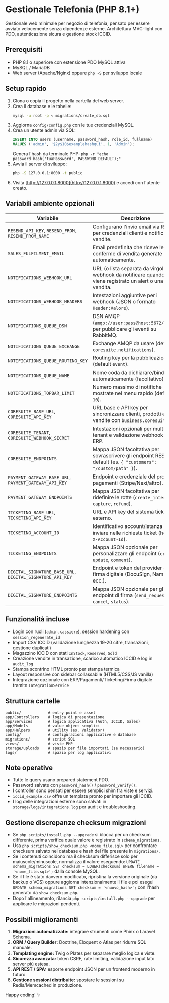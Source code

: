 # Gestionale Telefonia (PHP 8.1+)

Gestionale web minimale per negozio di telefonia, pensato per essere avviato velocemente senza dipendenze esterne. Architettura MVC-light con PDO, autenticazione sicura e gestione stock ICCID.

## Prerequisiti
- PHP 8.1 o superiore con estensione PDO MySQL attiva
- MySQL / MariaDB
- Web server (Apache/Nginx) oppure `php -S` per sviluppo locale

## Setup rapido
1. Clona o copia il progetto nella cartella del web server.
2. Crea il database e le tabelle:
   ```bash
   mysql -u root -p < migrations/create_db.sql
   ```
3. Aggiorna `config/config.php` con le tue credenziali MySQL.
4. Crea un utente admin via SQL:
   ```sql
   INSERT INTO users (username, password_hash, role_id, fullname)
   VALUES ('admin', '$2y$10$examplehashqui', 1, 'Admin');
   ```
   Genera l'hash da terminale PHP: `php -r "echo password_hash('tuaPassword', PASSWORD_DEFAULT);"`
5. Avvia il server di sviluppo:
   ```bash
   php -S 127.0.0.1:8000 -t public
   ```
6. Visita [http://127.0.0.1:8000](http://127.0.0.1:8000) e accedi con l'utente creato.

## Variabili ambiente opzionali
| Variabile | Descrizione |
| --- | --- |
| `RESEND_API_KEY`, `RESEND_FROM`, `RESEND_FROM_NAME` | Configurano l'invio email via Resend per credenziali clienti e notifiche vendite. |
| `SALES_FULFILMENT_EMAIL` | Email predefinita che riceve le conferme di vendita generate automaticamente. |
| `NOTIFICATIONS_WEBHOOK_URL` | URL (o lista separata da virgole) di webhook da notificare quando viene registrato un alert o una vendita. |
| `NOTIFICATIONS_WEBHOOK_HEADERS` | Intestazioni aggiuntive per i webhook (JSON o formato `Header:Valore`). |
| `NOTIFICATIONS_QUEUE_DSN` | DSN AMQP (`amqp://user:pass@host:5672/vhost`) per pubblicare gli eventi su RabbitMQ. |
| `NOTIFICATIONS_QUEUE_EXCHANGE` | Exchange AMQP da usare (default `coresuite.notifications`). |
| `NOTIFICATIONS_QUEUE_ROUTING_KEY` | Routing key per la pubblicazione (default `event`). |
| `NOTIFICATIONS_QUEUE_NAME` | Nome coda da dichiarare/bindare automaticamente (facoltativo). |
| `NOTIFICATIONS_TOPBAR_LIMIT` | Numero massimo di notifiche mostrate nel menu rapido (default `10`). |
| `CORESUITE_BASE_URL`, `CORESUITE_API_KEY` | URL base e API key per sincronizzare clienti, prodotti e vendite con `business.coresuite.it`. |
| `CORESUITE_TENANT`, `CORESUITE_WEBHOOK_SECRET` | Intestazioni opzionali per multi-tenant e validazione webhook lato ERP. |
| `CORESUITE_ENDPOINTS` | Mappa JSON facoltativa per sovrascrivere gli endpoint REST di default (es. `{ "customers": "/custom/path" }`). |
| `PAYMENT_GATEWAY_BASE_URL`, `PAYMENT_GATEWAY_API_KEY` | Endpoint e credenziale del provider pagamenti (Stripe/Nexi/altro). |
| `PAYMENT_GATEWAY_ENDPOINTS` | Mappa JSON facoltativa per ridefinire le rotte (`create_intent`, `capture`, `refund`). |
| `TICKETING_BASE_URL`, `TICKETING_API_KEY` | URL e API key del sistema ticketing esterno. |
| `TICKETING_ACCOUNT_ID` | Identificativo account/istanza da inviare nelle richieste ticket (header `X-Account-Id`). |
| `TICKETING_ENDPOINTS` | Mappa JSON opzionale per personalizzare gli endpoint (`create`, `update`, `comment`). |
| `DIGITAL_SIGNATURE_BASE_URL`, `DIGITAL_SIGNATURE_API_KEY` | Endpoint e token del provider di firma digitale (DocuSign, Namirial, ecc.). |
| `DIGITAL_SIGNATURE_ENDPOINTS` | Mappa JSON opzionale per gli endpoint di firma (`send_request`, `cancel`, `status`). |

## Funzionalità incluse
- Login con ruoli (`admin`, `cassiere`), session hardening con `session_regenerate_id`
- Import CSV ICCID (validazione lunghezza 19-20 cifre, transazioni, gestione duplicati)
- Magazzino ICCID con stati `InStock`, `Reserved`, `Sold`
- Creazione vendite in transazione, scarico automatico ICCID e log in `audit_log`
- Stampa scontrino HTML pronto per stampa termica
- Layout responsive con sidebar collassabile (HTML5/CSS/JS vanilla)
- Integrazione opzionale con ERP/Pagamenti/Ticketing/Firma digitale tramite `IntegrationService`

## Struttura cartelle
```
public/            # entry point e asset
app/Controllers    # logica di presentazione
app/Services       # logica applicativa (Auth, ICCID, Sales)
app/Models         # value object semplici
app/Helpers        # utility (es. Validator)
config/            # configurazioni applicative e database
migrations/        # script SQL
views/             # viste PHP
storage/uploads    # spazio per file importati (se necessario)
logs/              # spazio per log applicativi
```

## Note operative
- Tutte le query usano prepared statement PDO.
- Password salvate con `password_hash()` / `password_verify()`.
- I controller sono pensati per essere semplici shim fra viste e servizi.
- `iccid_example.csv` offre un template pronto per importare gli ICCID.
- I log delle integrazioni esterne sono salvati in `storage/logs/integrations.log` per audit e troubleshooting.

## Gestione discrepanze checksum migrazioni
- Se `php scripts/install.php --upgrade` si blocca per un checksum differente, prima verifica quale valore è registrato in `schema_migrations`.
- Usa `php scripts/show_checksum.php <nome_file.sql>` per confrontare checksum salvato nel database e hash del file presente in `migrations/`.
- Se i contenuti coincidono ma il checksum differisce solo per maiuscole/minuscole, normalizza il valore eseguendo: `UPDATE schema_migrations SET checksum = LOWER(checksum) WHERE filename = '<nome_file.sql>';` dalla console MySQL.
- Se il file è stato davvero modificato, ripristina la versione originale (da backup o VCS) oppure aggiorna intenzionalmente il file e poi esegui `UPDATE schema_migrations SET checksum = '<nuovo_hash>';` con l'hash generato da `show_checksum.php`.
- Dopo l'allineamento, rilancia `php scripts/install.php --upgrade` per applicare le migrazioni pendenti.

## Possibili miglioramenti
1. **Migrazioni automatizzate:** integrare strumenti come Phinx o Laravel Schema.
2. **ORM / Query Builder:** Doctrine, Eloquent o Atlas per ridurre SQL manuale.
3. **Templating engine:** Twig o Plates per separare meglio logica e viste.
4. **Sicurezza avanzata:** token CSRF, rate limiting, validazione input lato server più estesa.
5. **API REST / SPA:** esporre endpoint JSON per un frontend moderno in futuro.
6. **Gestione sessioni distribuite:** spostare le sessioni su Redis/Memcached in produzione.

Happy coding! ✨
